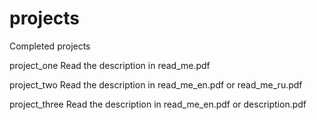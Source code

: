 # projects
Completed projects

project_one Read the description in read_me.pdf

project_two Read the description in read_me_en.pdf or read_me_ru.pdf

project_three Read the description in read_me_en.pdf or description.pdf
